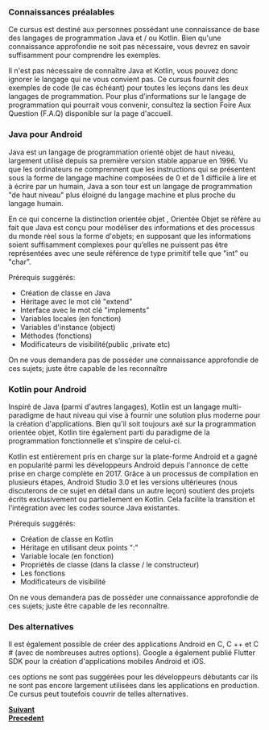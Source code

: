 ### Connaissances préalables

Ce cursus est destiné aux personnes possédant une connaissance de base des langages de programmation Java et / ou Kotlin. Bien qu'une connaissance approfondie ne soit pas nécessaire, vous devrez en savoir suffisamment pour comprendre les exemples.

Il n'est pas nécessaire de connaître Java et Kotlin, vous pouvez donc ignorer le langage qui ne vous convient pas. Ce cursus fournit des exemples de code (le cas échéant) pour toutes les leçons dans les deux langages de programmation. Pour plus d’informations sur le langage de programmation qui pourrait vous convenir, consultez la section Foire Aux Question (F.A.Q)  disponible sur la page d'accueil.

### Java pour Android

Java est un langage de programmation orienté objet de haut niveau, largement utilisé depuis sa première version stable apparue  en 1996. Vu que les  ordinateurs  ne comprennent que les instructions qui se présentent sous la forme de langage machine composées  de 0 et  de 1 difficile à lire et à écrire par un humain, Java  a son tour est un  langage de programmation "de haut niveau" plus éloigné du langage machine et plus proche du langage humain.

En ce qui concerne la distinction orientée objet , Orientée Objet se réfère au fait que Java est conçu pour modéliser des informations et des processus du monde réel sous la forme d'objets; en supposant que les informations soient suffisamment complexes pour qu’elles ne puissent pas être représentées avec une seule référence de type primitif telle que "int" ou "char".

Prérequis suggérés:

- Création de classe en Java
- Héritage avec le mot clé "extend"
- Interface avec le mot clé "implements"
- Variables locales (en fonction)
- Variables d'instance (object)
- Méthodes (fonctions)
- Modificateurs de visibilité(public ,private etc)

On ne vous demandera pas de posséder une connaissance approfondie de ces sujets; juste être capable de les reconnaître

### Kotlin pour Android

Inspiré de Java (parmi d'autres langages), Kotlin est un langage multi-paradigme de haut niveau qui vise à fournir une solution plus moderne pour la création d'applications. Bien qu'il soit toujours axé sur la programmation orientée objet, Kotlin tire également parti du paradigme de la programmation fonctionnelle et s’inspire de celui-ci.

Kotlin est entièrement pris en charge sur la plate-forme Android et a gagné en popularité parmi les développeurs Android depuis l'annonce de cette prise en charge complète en 2017. Grâce à un processus de compilation en plusieurs étapes, Android Studio 3.0 et les versions ultérieures (nous discuterons de ce sujet en détail dans un autre leçon) soutient des projets écrits exclusivement ou partiellement en Kotlin. Cela facilite la transition et l'intégration avec les  codes source Java existantes.

Prérequis suggérés:

- Création de  classe en Kotlin
- Héritage  en utilisant  deux points ":" 
- Variable locale (en fonction)
- Propriétés de  classe (dans la classe / le constructeur)
- Les fonctions
- Modificateurs de visibilité

On ne vous demandera pas de posséder une connaissance approfondie de ces sujets; juste être capable de les reconnaître.

### Des alternatives

Il est également possible de créer des applications Android en C, C ++ et C # (avec de nombreuses autres options). Google a également publié Flutter SDK pour la création d'applications mobiles Android et iOS.

ces options ne sont pas suggérées pour les développeurs débutants  car ils  ne sont pas encore largement utilisées dans les applications en production. Ce cursus peut toutefois couvrir de telles alternatives.

**[Suivant]()**<br>
**[Precedent]()**<br>



